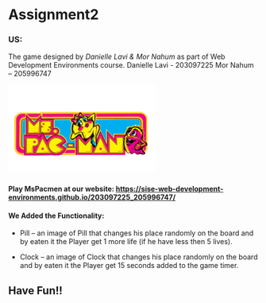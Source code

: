 # Assignment2

### US:
The game designed by *Danielle Lavi & Mor Nahum* as part of Web Development Environments course.
Danielle Lavi  - 203097225
Mor Nahum – 205996747


![](https://github.com/SISE-Web-Development-Environments/203097225_205996747/blob/master/imgs/logo-mspac.png)

#### Play MsPacmen at our website: https://sise-web-development-environments.github.io/203097225_205996747/

#### We Added the Functionality:

* Pill – an image of Pill that changes his place randomly on the board and by eaten it the Player get 1 more life (if he have less then 5 lives).

* Clock – an image of Clock that changes his place randomly on the board and by eaten it the Player get 15 seconds added to the game timer.

## Have Fun!! 

